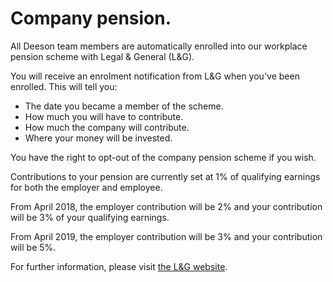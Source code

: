 # Company pension.

All Deeson team members are automatically enrolled into our workplace pension scheme with Legal & General (L&G).
 
You will receive an enrolment notification from L&G when you've been enrolled. This will tell you:

- The date you became a member of the scheme.
- How much you will have to contribute.
- How much the company will contribute.
- Where your money will be invested.

You have the right to opt-out of the company pension scheme if you wish.

Contributions to your pension are currently set at 1% of qualifying earnings for both the employer and employee. 

From April 2018, the employer contribution will be 2% and your contribution will be 3% of your qualifying earnings. 

From April 2019, the employer contribution will be 3% and your contribution will be 5%.

For further information, please visit [the L&G website](https://www20.landg.com/DocumentLibraryWeb/Document?lgrouter=CommApp&targetApp=MANAGEYOURSCHEME_DOCUMENTLIBRARY_ENTRY&reference=Q0037200AE_employee_guide.pdf). 

